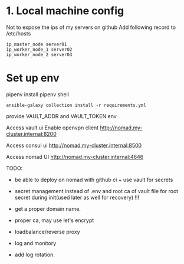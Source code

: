 # 1. Local machine config 
Not to expose the ips of my servers on github 
Add following record to /etc/hosts
```
ip_master_node server01
ip_worker_node_1 server02
ip_worker_node_2 server03
```

# Set up env
pipenv install
pipenv shell

`ansible-galaxy collection install -r requirements.yml`

provide VAULT_ADDR and VAULT_TOKEN env

Access vault ui
Enable openvpn client 
http://nomad.my-cluster.internal:8200

Access consul ui
http://nomad.my-cluster.internal:8500

Access nomad UI
http://nomad.my-cluster.internal:4646

TODO:
- be able to deploy on nomad with github ci + use vault for secrets
- secret management instead of .env and root ca of vault file for root secret during init(used later as well for recovery) !!!
- get a proper domain name.

- proper ca, may use let's encrypt
- loadbalance/reverse proxy
- log and monitory
- add log rotation.